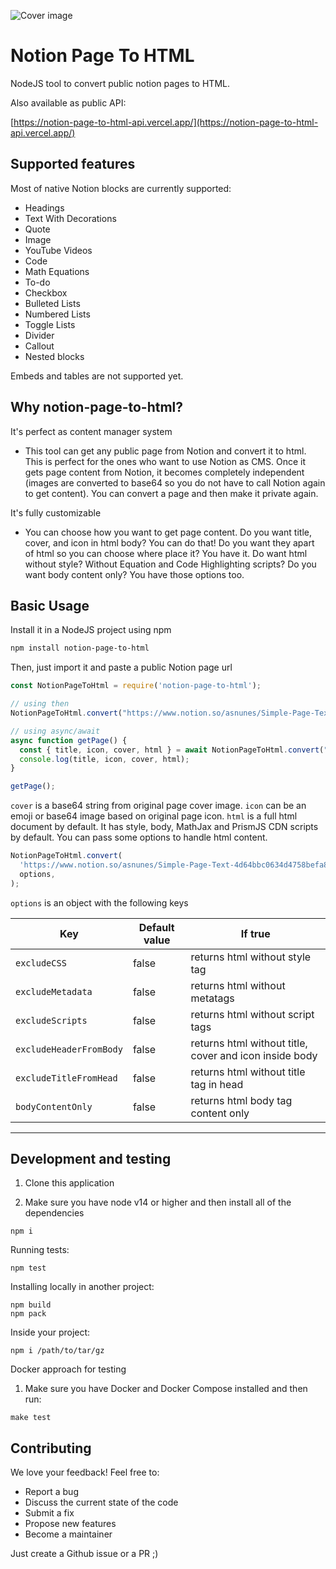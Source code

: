 ![Cover image](docs/cover.png)

# Notion Page To HTML

NodeJS tool to convert public notion pages to HTML.

Also available as public API:

[https://notion-page-to-html-api.vercel.app/](https://notion-page-to-html-api.vercel.app/)

## Supported features

Most of native Notion blocks are currently supported:

- Headings
- Text With Decorations
- Quote
- Image
- YouTube Videos
- Code
- Math Equations
- To-do
- Checkbox
- Bulleted Lists
- Numbered Lists
- Toggle Lists
- Divider
- Callout
- Nested blocks

Embeds and tables are not supported yet.

## Why notion-page-to-html?

It's perfect as content manager system

- This tool can get any public page from Notion and convert it to html. This is perfect
  for the ones who want to use Notion as CMS. Once it gets page content from Notion, it becomes completely independent (images are converted to base64 so you do not have to call Notion again to get content). You can convert a page and then make it private again.

It's fully customizable

- You can choose how you want to get page content. Do you want title, cover, and icon in html body? You can do that! Do you want they apart of html so you can choose where place it? You have it. Do want html without style? Without Equation and Code Highlighting scripts? Do you want body content only? You have those options too.

## Basic Usage

Install it in a NodeJS project using npm

```bash
npm install notion-page-to-html
```

Then, just import it and paste a public Notion page url

```jsx
const NotionPageToHtml = require('notion-page-to-html');

// using then
NotionPageToHtml.convert("https://www.notion.so/asnunes/Simple-Page-Text-4d64bbc0634d4758befa85c5a3a6c22f").then((page) => console.log(page));

// using async/await
async function getPage() {
  const { title, icon, cover, html } = await NotionPageToHtml.convert("https://www.notion.so/asnunes/Simple-Page-Text-4d64bbc0634d4758befa85c5a3a6c22f");
  console.log(title, icon, cover, html);
}

getPage();
```

`cover` is a base64 string from original page cover image. `icon` can be an emoji or base64 image based on original page icon. `html` is a full html document by default. It has style, body, MathJax and PrismJS CDN scripts by default. You can pass some options to handle html content.

```jsx
NotionPageToHtml.convert(
  'https://www.notion.so/asnunes/Simple-Page-Text-4d64bbc0634d4758befa85c5a3a6c22f',
  options,
);
```

`options` is an object with the following keys

| Key                     | Default value | If true                                                |
| ----------------------- | ------------- | ------------------------------------------------------ |
| `excludeCSS`            | false         | returns html without style tag                         |
| `excludeMetadata`       | false         | returns html without metatags                          |
| `excludeScripts`        | false         | returns html without script tags                       |
| `excludeHeaderFromBody` | false         | returns html without title, cover and icon inside body |
| `excludeTitleFromHead`  | false         | returns html without title tag in head                 |
| `bodyContentOnly`       | false         | returns html body tag content only                     |

---

## Development and testing

1. Clone this application

2. Make sure you have node v14 or higher and then install all of the dependencies

````
npm i
````
Running tests:

````
npm test
````

Installing locally in another project:
````
npm build
npm pack
````
Inside your project:
````
npm i /path/to/tar/gz
````

Docker approach for testing

1. Make sure you have Docker and Docker Compose installed and then run:
````
make test
````

## Contributing

We love your feedback! Feel free to:

- Report a bug
- Discuss the current state of the code
- Submit a fix
- Propose new features
- Become a maintainer

Just create a Github issue or a PR ;)
